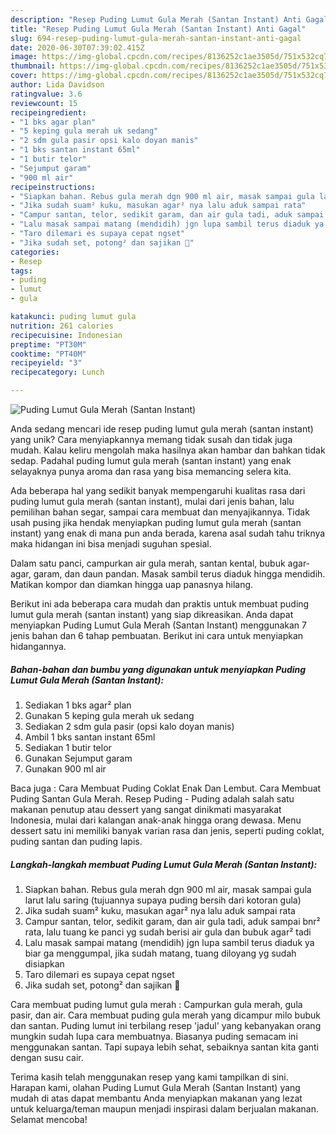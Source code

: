 ```yaml
---
description: "Resep Puding Lumut Gula Merah (Santan Instant) Anti Gagal"
title: "Resep Puding Lumut Gula Merah (Santan Instant) Anti Gagal"
slug: 694-resep-puding-lumut-gula-merah-santan-instant-anti-gagal
date: 2020-06-30T07:39:02.415Z
image: https://img-global.cpcdn.com/recipes/8136252c1ae3505d/751x532cq70/puding-lumut-gula-merah-santan-instant-foto-resep-utama.jpg
thumbnail: https://img-global.cpcdn.com/recipes/8136252c1ae3505d/751x532cq70/puding-lumut-gula-merah-santan-instant-foto-resep-utama.jpg
cover: https://img-global.cpcdn.com/recipes/8136252c1ae3505d/751x532cq70/puding-lumut-gula-merah-santan-instant-foto-resep-utama.jpg
author: Lida Davidson
ratingvalue: 3.6
reviewcount: 15
recipeingredient:
- "1 bks agar plan"
- "5 keping gula merah uk sedang"
- "2 sdm gula pasir opsi kalo doyan manis"
- "1 bks santan instant 65ml"
- "1 butir telor"
- "Sejumput garam"
- "900 ml air"
recipeinstructions:
- "Siapkan bahan. Rebus gula merah dgn 900 ml air, masak sampai gula larut lalu saring (tujuannya supaya puding bersih dari kotoran gula)"
- "Jika sudah suam² kuku, masukan agar² nya lalu aduk sampai rata"
- "Campur santan, telor, sedikit garam, dan air gula tadi, aduk sampai bnr² rata, lalu tuang ke panci yg sudah berisi air gula dan bubuk agar² tadi"
- "Lalu masak sampai matang (mendidih) jgn lupa sambil terus diaduk ya biar ga menggumpal, jika sudah matang, tuang diloyang yg sudah disiapkan"
- "Taro dilemari es supaya cepat ngset"
- "Jika sudah set, potong² dan sajikan 🤗"
categories:
- Resep
tags:
- puding
- lumut
- gula

katakunci: puding lumut gula 
nutrition: 261 calories
recipecuisine: Indonesian
preptime: "PT30M"
cooktime: "PT40M"
recipeyield: "3"
recipecategory: Lunch

---
```



![Puding Lumut Gula Merah (Santan Instant)](https://img-global.cpcdn.com/recipes/8136252c1ae3505d/751x532cq70/puding-lumut-gula-merah-santan-instant-foto-resep-utama.jpg)

Anda sedang mencari ide resep puding lumut gula merah (santan instant) yang unik? Cara menyiapkannya memang tidak susah dan tidak juga mudah. Kalau keliru mengolah maka hasilnya akan hambar dan bahkan tidak sedap. Padahal puding lumut gula merah (santan instant) yang enak selayaknya punya aroma dan rasa yang bisa memancing selera kita.

Ada beberapa hal yang sedikit banyak mempengaruhi kualitas rasa dari puding lumut gula merah (santan instant), mulai dari jenis bahan, lalu pemilihan bahan segar, sampai cara membuat dan menyajikannya. Tidak usah pusing jika hendak menyiapkan puding lumut gula merah (santan instant) yang enak di mana pun anda berada, karena asal sudah tahu triknya maka hidangan ini bisa menjadi suguhan spesial.

Dalam satu panci, campurkan air gula merah, santan kental, bubuk agar-agar, garam, dan daun pandan. Masak sambil terus diaduk hingga mendidih. Matikan kompor dan diamkan hingga uap panasnya hilang.


Berikut ini ada beberapa cara mudah dan praktis untuk membuat puding lumut gula merah (santan instant) yang siap dikreasikan. Anda dapat menyiapkan Puding Lumut Gula Merah (Santan Instant) menggunakan 7 jenis bahan dan 6 tahap pembuatan. Berikut ini cara untuk menyiapkan hidangannya.

<!--inarticleads1-->

##### Bahan-bahan dan bumbu yang digunakan untuk menyiapkan Puding Lumut Gula Merah (Santan Instant):

1. Sediakan 1 bks agar² plan
1. Gunakan 5 keping gula merah uk sedang
1. Sediakan 2 sdm gula pasir (opsi kalo doyan manis)
1. Ambil 1 bks santan instant 65ml
1. Sediakan 1 butir telor
1. Gunakan Sejumput garam
1. Gunakan 900 ml air


Baca juga : Cara Membuat Puding Coklat Enak Dan Lembut. Cara Membuat Puding Santan Gula Merah. Resep Puding - Puding adalah salah satu makanan penutup atau dessert yang sangat dinikmati masyarakat Indonesia, mulai dari kalangan anak-anak hingga orang dewasa. Menu dessert satu ini memiliki banyak varian rasa dan jenis, seperti puding coklat, puding santan dan puding lapis. 

<!--inarticleads2-->

##### Langkah-langkah membuat Puding Lumut Gula Merah (Santan Instant):

1. Siapkan bahan. Rebus gula merah dgn 900 ml air, masak sampai gula larut lalu saring (tujuannya supaya puding bersih dari kotoran gula)
1. Jika sudah suam² kuku, masukan agar² nya lalu aduk sampai rata
1. Campur santan, telor, sedikit garam, dan air gula tadi, aduk sampai bnr² rata, lalu tuang ke panci yg sudah berisi air gula dan bubuk agar² tadi
1. Lalu masak sampai matang (mendidih) jgn lupa sambil terus diaduk ya biar ga menggumpal, jika sudah matang, tuang diloyang yg sudah disiapkan
1. Taro dilemari es supaya cepat ngset
1. Jika sudah set, potong² dan sajikan 🤗


Cara membuat puding lumut gula merah : Campurkan gula merah, gula pasir, dan air. Cara membuat puding gula merah yang dicampur milo bubuk dan santan. Puding lumut ini terbilang resep &#39;jadul&#39; yang kebanyakan orang mungkin sudah lupa cara membuatnya. Biasanya puding semacam ini menggunakan santan. Tapi supaya lebih sehat, sebaiknya santan kita ganti dengan susu cair. 

Terima kasih telah menggunakan resep yang kami tampilkan di sini. Harapan kami, olahan Puding Lumut Gula Merah (Santan Instant) yang mudah di atas dapat membantu Anda menyiapkan makanan yang lezat untuk keluarga/teman maupun menjadi inspirasi dalam berjualan makanan. Selamat mencoba!

